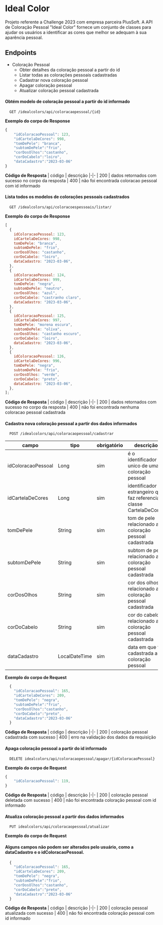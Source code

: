 # Ideal Color

Projeto referente a Challenge 2023 com empresa parceira PlusSoft.
A API de Coloração Pessoal "Ideal Color" fornece um conjunto de classes para ajudar os usuários a identificar as cores que melhor se adequam à sua aparência pessoal.

## Endpoints

- Coloração Pessoal
  - Obter detalhes da coloração pessoal a partir do id
  - Listar todas as colorações pessoais cadastradas
  - Cadastrar nova coloração pessoal
  - Apagar coloração pessoal
  - Atualizar coloração pessoal cadastrada

#### Obtém modelo de coloração pessoal a partir do id informado

```http
  GET /idealcolors/api/coloracaopessoal/{id}
```

**Exemplo do corpo de Response**

```js
{
    "idColoracaoPessoal": 123,
    "idCartelaDeCores": 998,
    "tomDePele": "branca",
    "subtomDePele":"frio",
    "corDosOlhos":"castanho",
    "corDoCabelo":"loiro",
    "dataCadastro":"2023-03-06"
}
```

**Código de Resposta**
| código | descrição
|-|-
| 200 | dados retornados com sucesso no corpo da resposta
| 400 | não foi encontrada coloracao pessoal com id informado

#### Lista todos os modelos de colorações pessoais cadastrados

```http
  GET /idealcolors/api/coloracoespessoais/listar/
```

**Exemplo do corpo de Response**

```js
[
  {
    idColoracaoPessoal: 123,
    idCartelaDeCores: 998,
    tomDePele: "branca",
    subtomDePele: "frio",
    corDosOlhos: "castanho",
    corDoCabelo: "loiro",
    dataCadastro: "2023-03-06",
  },
  {
    idColoracaoPessoal: 124,
    idCartelaDeCores: 999,
    tomDePele: "negra",
    subtomDePele: "neutro",
    corDosOlhos: "azul",
    corDoCabelo: "castranho claro",
    dataCadastro: "2023-03-06",
  },
  {
    idColoracaoPessoal: 125,
    idCartelaDeCores: 997,
    tomDePele: "morena escura",
    subtomDePele: "oliva",
    corDosOlhos: "castanho escuro",
    corDoCabelo: "loiro",
    dataCadastro: "2023-03-06",
  },
  {
    idColoracaoPessoal: 126,
    idCartelaDeCores: 996,
    tomDePele: "negra",
    subtomDePele: "frio",
    corDosOlhos: "verde",
    corDoCabelo: "preto",
    dataCadastro: "2023-03-06",
  },
];
```

**Código de Resposta**
| código | descrição
|-|-
| 200 | dados retornados com sucesso no corpo da resposta
| 400 | não foi encontrada nenhuma coloracao pessoal cadastrada

#### Cadastra nova coloração pessoal a partir dos dados informados

```http
  POST /idealcolors/api/coloracaopessoal/cadastrar
```

| campo              | tipo          | obrigatório | descrição                                                            |
| ------------------ | ------------- | ----------- | -------------------------------------------------------------------- | 
| idColoracaoPessoal | Long          | sim         | é o identificador unico de uma coloração pessoal                     |
| idCartelaDeCores   | Long          | sim         | identificador estrangeiro que faz referencia a classe CartelaDeCores |
| tomDePele          | String        | sim         | tom de pele relacionado a coloração pessoal cadastrada               |
| subtomDePele       | String        | sim         | subtom de pele relacionado a coloração pessoal cadastrada            |
| corDosOlhos        | String        | sim         | cor dos olhos relacionado a coloração pessoal cadastrada             |
| corDoCabelo        | String        | sim         | cor do cabelo relacionado a coloração pessoal cadastrada             |     
| dataCadastro       | LocalDateTime | sim         | data em que foi cadastrada a coloração pessoal                       |

**Exemplo do corpo de Request**

```js
  {
    "idColoracaoPessoal": 165,
    "idCartelaDeCores": 209,
    "tomDePele": "negra",
    "subtomDePele":"frio",
    "corDosOlhos":"castanho",
    "corDoCabelo":"preto",
    "dataCadastro":"2023-03-06"
  }
```

**Código de Resposta**
| código | descrição
|-|-
| 200 | coloração pessoal cadastrada com sucesso
| 400 | erro na validação dos dados da requisição

#### Apaga coloração pessoal a partir do id informado

```http
  DELETE idealcolors/api/coloracaopessoal/apagar/{idColoracaoPessoal}
```

**Exemplo do corpo de Request**

```js
{
    "idColoracaoPessoal": 119,
}
```

**Código de Resposta**
| código | descrição
|-|-
| 200 | coloração pessoal deletada com sucesso
| 400 | não foi encontrada coloração pessoal com id informado

#### Atualiza coloração pessoal a partir dos dados informados

```http
  PUT idealcolors/api/coloracaopessoal/atualizar
```

**Exemplo do corpo de Request**

#### Alguns campos não podem ser alterados pelo usuário, como a dataCadastro e o idColoracaoPessoal.

```js
  {
    "idColoracaoPessoal": 165,
    "idCartelaDeCores": 209,
    "tomDePele": "negra",
    "subtomDePele":"frio",
    "corDosOlhos":"castanho",
    "corDoCabelo":"preto",
    "dataCadastro":"2023-03-06"
  }
```

**Código de Resposta**
| código | descrição
|-|-
| 200 | coloração pessoal atualizada com sucesso
| 400 | não foi encontrada coloração pessoal com id informado
